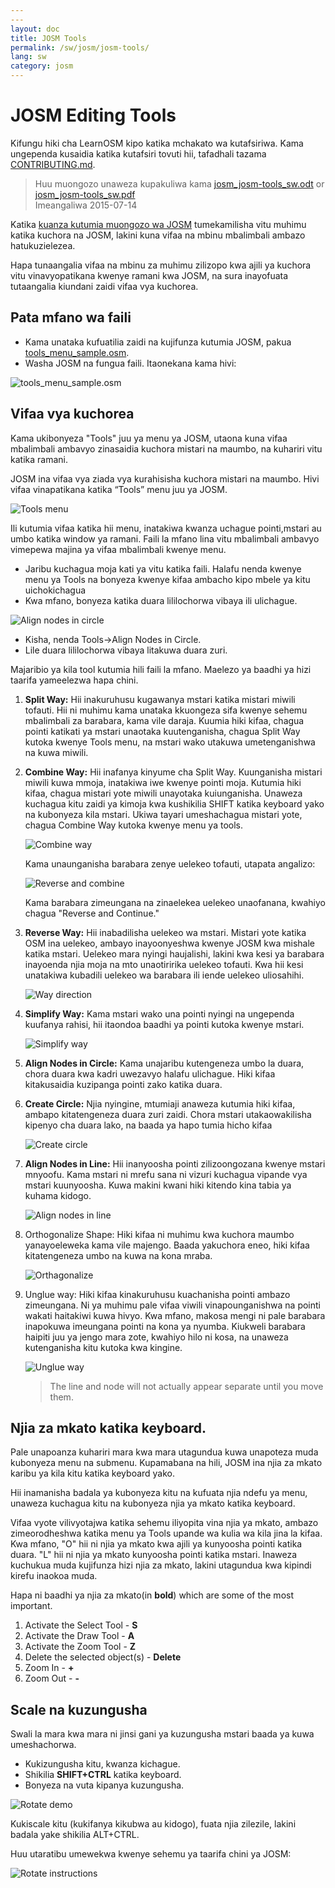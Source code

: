 ```yaml
---
---
layout: doc
title: JOSM Tools
permalink: /sw/josm/josm-tools/
lang: sw
category: josm
---
```


JOSM Editing Tools
==================

Kifungu hiki cha LearnOSM kipo katika mchakato wa kutafsiriwa. Kama ungependa kusaidia katika kutafsiri tovuti hii, 
tafadhali tazama [CONTRIBUTING.md](https://github.com/hotosm/learnosm/blob/gh-pages/CONTRIBUTING.md). 

> Huu muongozo unaweza kupakuliwa kama [josm_josm-tools_sw.odt](/files/josm_josm-tools_sw.odt) or [josm_josm-tools_sw.pdf](/files/josm_josm-tools_sw.pdf)  
> Imeangaliwa 2015-07-14  

Katika [kuanza kutumia muongozo wa JOSM](/en/josm/start-josm/) tumekamilisha vitu muhimu katika kuchora na 
JOSM, lakini kuna vifaa na mbinu mbalimbali ambazo hatukuzielezea.

Hapa tunaangalia vifaa na mbinu za muhimu zilizopo kwa ajili ya kuchora vitu vinavyopatikana kwenye ramani kwa JOSM, na sura inayofuata tutaangalia kiundani zaidi vifaa vya kuchorea.

Pata mfano wa faili
-------------------

-   Kama unataka kufuatilia zaidi na kujifunza kutumia JOSM, pakua
    [tools_menu_sample.osm](/files/tools_menu_sample.osm).
-   Washa JOSM na fungua faili. Itaonekana kama hivi:

![tools_menu_sample.osm][]

Vifaa vya kuchorea
-------------

Kama ukibonyeza  "Tools" juu ya menu ya JOSM, utaona kuna vifaa mbalimbali ambavyo zinasaidia kuchora mistari na maumbo, na kuhariri vitu katika ramani.

JOSM ina vifaa vya ziada vya kurahisisha kuchora mistari na maumbo. Hivi vifaa vinapatikana katika “Tools” menu juu ya JOSM.

![Tools menu][]

Ili kutumia vifaa katika hii menu, inatakiwa kwanza uchague pointi,mstari au umbo katika window ya ramani. Faili la mfano lina vitu mbalimbali ambavyo vimepewa majina ya vifaa mbalimbali kwenye menu. 

-   Jaribu kuchagua moja kati ya vitu katika faili. Halafu nenda kwenye menu ya Tools na bonyeza kwenye kifaa ambacho kipo mbele ya kitu uichokichagua
-   Kwa mfano, bonyeza katika duara lililochorwa vibaya ili ulichague.

![Align nodes in circle][]

-   Kisha, nenda Tools->Align Nodes in Circle.
-   Lile duara lililochorwa vibaya litakuwa duara zuri.

Majaribio ya kila tool kutumia hili faili la mfano. Maelezo ya baadhi ya hizi taarifa yameelezwa hapa chini.

1.  **Split Way:** Hii inakuruhusu kugawanya mstari katika mistari miwili tofauti.
    Hii ni muhimu kama unataka kkuongeza sifa kwenye sehemu mbalimbali za barabara, kama vile daraja. Kuumia hiki kifaa, chagua pointi katikati ya mstari unaotaka kuutenganisha, chagua Split Way kutoka kwenye Tools menu, na mstari wako utakuwa umetenganishwa na kuwa miwili.

2.  **Combine Way:** Hii inafanya kinyume cha Split Way. Kuunganisha mistari miwili kuwa mmoja, inatakiwa iwe kwenye pointi moja. Kutumia hiki kifaa, chagua mistari yote miwili unayotaka kuiunganisha. Unaweza kuchagua kitu zaidi ya kimoja  kwa kushikilia SHIFT katika keyboard yako na kubonyeza kila mstari. Ukiwa tayari umeshachagua mistari yote, chagua Combine Way kutoka kwenye menu ya tools.

    ![Combine way][]

    Kama unaunganisha barabara zenye uelekeo tofauti, utapata angalizo:

    ![Reverse and combine][]

    Kama barabara zimeungana na zinaelekea uelekeo unaofanana, kwahiyo chagua
    "Reverse and Continue."

3.  **Reverse Way:** Hii inabadilisha uelekeo wa mstari. Mistari yote katika OSM ina uelekeo, ambayo inayoonyeshwa kwenye JOSM kwa mishale  katika mstari. Uelekeo mara nyingi haujalishi, lakini kwa kesi ya barabara inayoenda njia moja na mto unaotiririka  uelekeo tofauti. Kwa hii kesi unatakiwa kubadili uelekeo wa barabara ili iende uelekeo uliosahihi.

    ![Way direction][]

4.  **Simplify Way:** Kama mstari wako una pointi nyingi na ungependa kuufanya rahisi, hii itaondoa baadhi ya pointi kutoka kwenye mstari.

    ![Simplify way][]

5.  **Align Nodes in Circle:** Kama unajaribu kutengeneza umbo la duara, chora duara kwa kadri uwezavyo halafu ulichague. Hiki kifaa kitakusaidia kuzipanga pointi zako katika duara.

6.  **Create Circle:** Njia nyingine, mtumiaji anaweza kutumia hiki kifaa, ambapo kitatengeneza duara zuri zaidi. Chora mstari utakaowakilisha kipenyo cha duara lako, na baada ya hapo tumia hicho kifaa

    ![Create circle][]

7.  **Align Nodes in Line:** Hii inanyoosha pointi zilizoongozana kwenye mstari mnyoofu. Kama mstari ni mrefu sana  ni vizuri kuchagua vipande vya mstari kuunyoosha. Kuwa makini kwani hiki kitendo kina tabia ya kuhama kidogo. 

    ![Align nodes in line][]

8.  Orthogonalize Shape: Hiki kifaa ni muhimu kwa kuchora maumbo yanayoeleweka kama vile majengo. Baada yakuchora eneo, hiki kifaa kitatengeneza umbo na kuwa na kona mraba.

    ![Orthagonalize][]

9.  Unglue way: Hiki kifaa kinakuruhusu kuachanisha pointi ambazo zimeungana. Ni ya muhimu pale vifaa viwili vinapounganishwa na pointi wakati haitakiwi kuwa hivyo. Kwa mfano, makosa mengi ni pale barabara inapokuwa imeungana pointi na kona ya nyumba. Kiukweli barabara haipiti juu ya jengo mara zote, kwahiyo hilo ni kosa, na unaweza kutenganisha kitu kutoka kwa kingine. 

    ![Unglue way][]

    > The line and node will not actually appear separate until you move them.

Njia za mkato katika keyboard.
------------------

Pale unapoanza kuhariri mara kwa mara utagundua kuwa unapoteza muda kubonyeza menu na submenu. Kupamabana na hili, JOSM ina njia za mkato  karibu ya kila kitu katika keyboard yako.

Hii inamanisha badala ya kubonyeza kitu na kufuata njia ndefu ya menu, unaweza kuchagua kitu na kubonyeza njia ya mkato katika keyboard.

Vifaa vyote vilivyotajwa katika sehemu iliyopita vina njia ya mkato, ambazo zimeorodheshwa katika menu ya Tools upande wa kulia wa kila jina la kifaa. Kwa mfano, "O" hii ni njia ya mkato kwa ajili ya kunyoosha pointi katika  duara. "L" hii ni njia ya mkato kunyoosha pointi katika mstari. Inaweza kuchukua muda kujifunza hizi njia za mkato, lakini utagundua kwa kipindi kirefu inaokoa muda. 

 Hapa ni baadhi ya njia za mkato(in **bold**) which are some of the most important.

1.  Activate the Select Tool - **S**
2.  Activate the Draw Tool - **A**
3.  Activate the Zoom Tool - **Z**
4.  Delete the selected object(s) - **Delete**
5.  Zoom In - **+**
6.  Zoom Out - **-**


Scale na kuzungusha
----------------

 Swali la mara kwa mara ni jinsi gani ya kuzungusha mstari baada ya kuwa umeshachorwa.

-   Kukizungusha kitu, kwanza kichague.
-   Shikilia **SHIFT+CTRL** katika keyboard.
-   Bonyeza na vuta kipanya kuzungusha.

![Rotate demo][]

Kukiscale kitu (kukifanya kikubwa au kidogo), fuata njia zilezile, lakini badala yake shikilia  ALT+CTRL.

Huu utaratibu umewekwa kwenye sehemu ya taarifa chini ya JOSM:

![Rotate instructions][]




[tools_menu_sample.osm]: /images/josm/tools-menu-sample-file.png
[Tools menu]: /images/josm/tools-menu.png
[Align nodes in circle]: /images/josm/align-nodes-in-circle.png
[Combine way]: /images/josm/combine-way.png
[Reverse and combine]: /images/josm/reverse-and-combine.png
[Way direction]: /images/josm/way-direction.png
[Simplify way]: /images/josm/simplify-way.png
[Create circle]: /images/josm/create-circle.png
[Align nodes in line]: /images/josm/align-nodes-in-line.png
[Orthagonalize]: /images/josm/orthagonalize.png
[Unglue way]: /images/josm/unglue-way.png
[Keyboard S]: /images/josm/keyboard-s.png
[Keyboard A]: /images/josm/keyboard-a.png
[Keyboard Z]: /images/josm/keyboard-z.png
[Keyboard Del]: /images/josm/keyboard-del.png
[Keyboard plus]: /images/josm/keyboard-plus.png
[Keyboard minus]: /images/josm/keyboard-minus.png
[Rotate demo]: /images/josm/rotate-demo.png
[Rotate instructions]: /images/jposm/rotate-instructions.png

